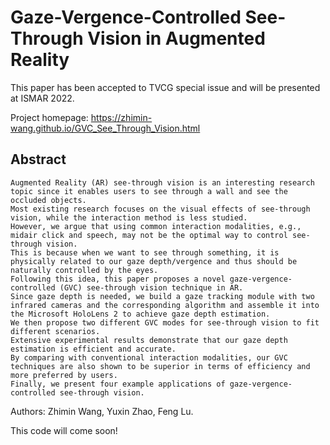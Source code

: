 # Gaze-Vergence-Controlled See-Through Vision in Augmented Reality

This paper has been accepted to TVCG special issue and will be presented at ISMAR 2022.

Project homepage: https://zhimin-wang.github.io/GVC_See_Through_Vision.html

## Abstract
```
Augmented Reality (AR) see-through vision is an interesting research topic since it enables users to see through a wall and see the occluded objects. 
Most existing research focuses on the visual effects of see-through vision, while the interaction method is less studied. 
However, we argue that using common interaction modalities, e.g., midair click and speech, may not be the optimal way to control see-through vision. 
This is because when we want to see through something, it is physically related to our gaze depth/vergence and thus should be naturally controlled by the eyes. 
Following this idea, this paper proposes a novel gaze-vergence-controlled (GVC) see-through vision technique in AR. 
Since gaze depth is needed, we build a gaze tracking module with two infrared cameras and the corresponding algorithm and assemble it into the Microsoft HoloLens 2 to achieve gaze depth estimation. 
We then propose two different GVC modes for see-through vision to fit different scenarios. 
Extensive experimental results demonstrate that our gaze depth estimation is efficient and accurate. 
By comparing with conventional interaction modalities, our GVC techniques are also shown to be superior in terms of efficiency and more preferred by users. 
Finally, we present four example applications of gaze-vergence-controlled see-through vision.
```

Authors: Zhimin Wang, Yuxin Zhao, Feng Lu.

This code will come soon!

